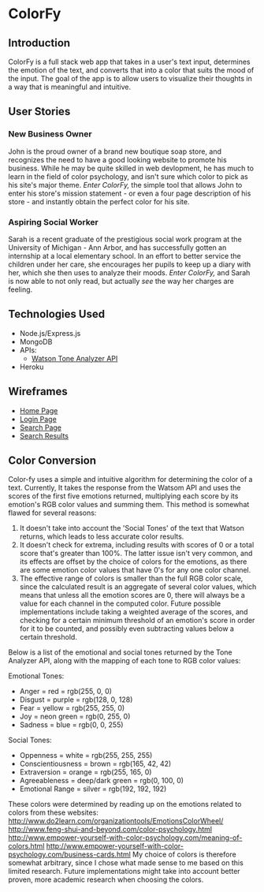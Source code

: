 # ColorFy

## Introduction 
ColorFy is a full stack web app that takes in a user's text input, determines the emotion of the text, and converts that into a color that suits the mood of the input. The goal of the app is to allow users to visualize their thoughts in a way that is meaningful and intuitive. 

## User Stories
### New Business Owner
John is the proud owner of a brand new boutique soap store, and recognizes the need to have a good looking website to promote his business. While he may be quite skilled in web devlopment, he has much to learn in the field of color psychology, and isn't sure which color to pick as his site's major theme. *Enter ColorFy,* the simple tool that allows John to enter his store's mission statement - or even a four page description of his store - and instantly obtain the perfect color for his site.

### Aspiring Social Worker
Sarah is a recent graduate of the prestigious social work program at the University of Michigan - Ann Arbor, and has successfully gotten an internship at a local elementary school. In an effort to better service the children under her care, she encourages her pupils to keep up a diary with her, which she then uses to analyze their moods. *Enter ColorFy,* and Sarah is now able to not only read, but actually *see* the way her charges are feeling.

## Technologies Used
* Node.js/Express.js
* MongoDB
* APIs:
    * [Watson Tone Analyzer API](http://www.ibm.com/watson/developercloud/tone-analyzer.html)
* Heroku

## Wireframes
* [Home Page](https://wireframe.cc/44JPOH)
* [Login Page](https://wireframe.cc/Mnewuj)
* [Search Page](https://wireframe.cc/LPOus6)
* [Search Results](https://wireframe.cc/Qyf7jg)

## Color Conversion
Color-fy uses a simple and intuitive algorithm for determining the color of a text. Currently, It takes the response from the Watsom API and uses the scores of the first five emotions returned, multiplying each score by its emotion's RGB color values and summing them. This method is somewhat flawed for several reasons: 
1. It doesn't take into account the 'Social Tones' of the text that Watson returns, which leads to less accurate color results.
2. It doesn't check for extrema, including results with scores of 0 or a total score that's greater than 100%. The latter issue isn't very common, and its effects are offset by the choice of colors for the emotions, as there are some emotion color values that have 0's for any one color channel.
3. The effective range of colors is smaller than the full RGB color scale, since the calculated result is an aggregate of several color values, which means that unless all the emotion scores are 0, there will always be a value for each channel in the computed color.
Future possible implementations include taking a weighted average of the scores, and checking for a certain minimum threshold of an emotion's score in order for it to be counted, and possibly even subtracting values below a certain threshold.

Below is a list of the emotional and social tones returned by the Tone Analyzer API, along with the mapping of each tone to RGB color values:

Emotional Tones:
* Anger = red = rgb(255, 0, 0)
* Disgust = purple = rgb(128, 0, 128)
* Fear = yellow = rgb(255, 255, 0)
* Joy = neon green = rgb(0, 255, 0)
* Sadness = blue = rgb(0, 0, 255)

Social Tones:
* Oppenness = white = rgb(255, 255, 255)
* Conscientiousness = brown = rgb(165, 42, 42)
* Extraversion = orange = rgb(255, 165, 0)
* Agreeableness = deep/dark green = rgb(0, 100, 0)
* Emotional Range = silver = rgb(192, 192, 192)

These colors were determined by reading up on the emotions related to colors from these websites:
http://www.do2learn.com/organizationtools/EmotionsColorWheel/
http://www.feng-shui-and-beyond.com/color-psychology.html
http://www.empower-yourself-with-color-psychology.com/meaning-of-colors.html
http://www.empower-yourself-with-color-psychology.com/business-cards.html
My choice of colors is therefore somewhat arbitrary, since I chose what made sense to me based on this limited research. Future implementations might take into account better proven, more academic research when choosing the colors.

